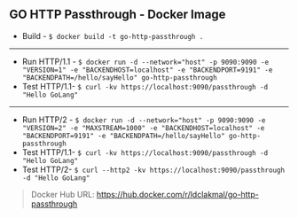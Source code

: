 ## GO HTTP Passthrough - Docker Image

- Build - `$ docker build -t go-http-passthrough .`
---
- Run HTTP/1.1 - `$ docker run -d --network="host" -p 9090:9090 -e "VERSION=1" -e "BACKENDHOST=localhost" -e "BACKENDPORT=9191" -e "BACKENDPATH=/hello/sayHello" go-http-passthrough`
- Test HTTP/1.1- `$ curl -kv https://localhost:9090/passthrough -d "Hello GoLang"`
---
- Run HTTP/2 - `$ docker run -d --network="host" -p 9090:9090 -e "VERSION=2" -e "MAXSTREAM=1000" -e "BACKENDHOST=localhost" -e "BACKENDPORT=9191" -e "BACKENDPATH=/hello/sayHello" go-http-passthrough`
- Test HTTP/1.1- `$ curl -kv https://localhost:9090/passthrough -d "Hello GoLang"`
- Test HTTP/2- `$ curl --http2 -kv https://localhost:9090/passthrough -d "Hello GoLang"`

> Docker Hub URL: https://hub.docker.com/r/ldclakmal/go-http-passthrough
